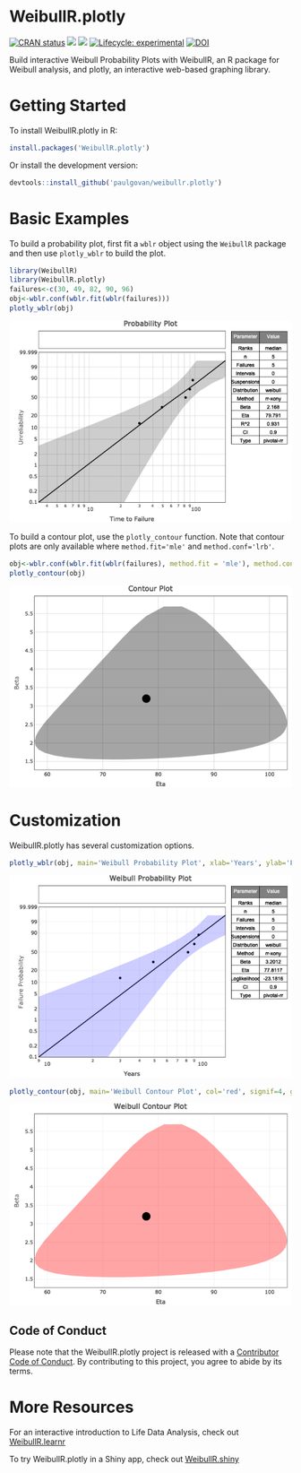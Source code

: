 
# WeibullR.plotly

<!-- badges: start -->

[![CRAN
status](https://www.r-pkg.org/badges/version/WeibullR.plotly)](https://CRAN.R-project.org/package=WeibullR.plotly)
![](http://cranlogs.r-pkg.org/badges/grand-total/WeibullR.plotly)
![](http://cranlogs.r-pkg.org/badges/WeibullR.plotly) [![Lifecycle:
experimental](https://img.shields.io/badge/lifecycle-experimental-orange.svg)](https://lifecycle.r-lib.org/articles/stages.html#experimental)
[![DOI](https://zenodo.org/badge/639144870.svg)](https://zenodo.org/doi/10.5281/zenodo.8003549)
<!-- badges: end -->

Build interactive Weibull Probability Plots with WeibullR, an R package
for Weibull analysis, and plotly, an interactive web-based graphing
library.

# Getting Started

To install WeibullR.plotly in R:

``` r
install.packages('WeibullR.plotly')
```

Or install the development version:

``` r
devtools::install_github('paulgovan/weibullr.plotly')
```

# Basic Examples

To build a probability plot, first fit a `wblr` object using the
`WeibullR` package and then use `plotly_wblr` to build the plot.

``` r
library(WeibullR)
library(WeibullR.plotly)
failures<-c(30, 49, 82, 90, 96)
obj<-wblr.conf(wblr.fit(wblr(failures)))
plotly_wblr(obj)
```

![](https://github.com/paulgovan/WeibullR.plotly/blob/c8af86bac54db3587b3b0015c8e770c9d299f85f/ReadMe_files/figure-gfm/unnamed-chunk-3-1.png)<!-- -->

To build a contour plot, use the `plotly_contour` function. Note that
contour plots are only available where `method.fit='mle'` and
`method.conf='lrb'`.

``` r
obj<-wblr.conf(wblr.fit(wblr(failures), method.fit = 'mle'), method.conf = 'lrb')
plotly_contour(obj)
```

![](https://github.com/paulgovan/WeibullR.plotly/blob/c8af86bac54db3587b3b0015c8e770c9d299f85f/ReadMe_files/figure-gfm/unnamed-chunk-4-1.png)<!-- -->

# Customization

WeibullR.plotly has several customization options.

``` r
plotly_wblr(obj, main='Weibull Probability Plot', xlab='Years', ylab='Failure Probability', confCol='blue', signif=4, grid=FALSE)
```

![](https://github.com/paulgovan/WeibullR.plotly/blob/c8af86bac54db3587b3b0015c8e770c9d299f85f/ReadMe_files/figure-gfm/unnamed-chunk-5-1.png)<!-- -->

``` r
plotly_contour(obj, main='Weibull Contour Plot', col='red', signif=4, grid=FALSE)
```

![](https://github.com/paulgovan/WeibullR.plotly/blob/c8af86bac54db3587b3b0015c8e770c9d299f85f/ReadMe_files/figure-gfm/unnamed-chunk-6-1.png)<!-- -->

## Code of Conduct

Please note that the WeibullR.plotly project is released with a
[Contributor Code of
Conduct](https://github.com/paulgovan/WeibullR.plotly/blob/f919aeb72a1d4dd3a64e55221eb1ae214b3480f5/CODE_OF_CONDUCT.md).
By contributing to this project, you agree to abide by its terms.

# More Resources

For an interactive introduction to Life Data Analysis, check out
[WeibullR.learnr](https://paulgovan.github.io/WeibullR.learnr/)

To try WeibullR.plotly in a Shiny app, check out
[WeibullR.shiny](https://paulgovan.github.io/WeibullR.shiny/)
